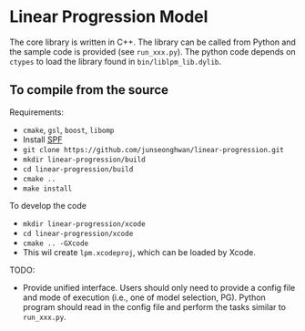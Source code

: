 # Linear Progression Model

<!--[![Build Status](https://travis-ci.com/junseonghwan/linear-progression.svg?token=wxZvzvzdwz1aU7zpr7vw&branch=master)](https://travis-ci.com/junseonghwan/linear-progression)-->

The core library is written in C++. The library can be called from Python and the sample code is provided (see `run_xxx.py`). The python code depends on `ctypes` to load the library found in `bin/liblpm_lib.dylib`.

## To compile from the source
Requirements:
+ `cmake`, `gsl`, `boost`, `libomp`
+ Install [SPF](https://github.com/junseonghwan/spf)
+ `git clone https://github.com/junseonghwan/linear-progression.git`
+ `mkdir linear-progression/build`
+ `cd linear-progression/build`
+ `cmake ..`
+ `make install`

To develop the code
+ `mkdir linear-progression/xcode`
+ `cd linear-progression/xcode`
+ `cmake .. -GXcode`
+ This wil create `lpm.xcodeproj`, which can be loaded by Xcode.

TODO:
+ Provide unified interface. Users should only need to provide a config file and mode of execution (i.e., one of model selection, PG). Python program should read in the config file and perform the tasks similar to `run_xxx.py`.
